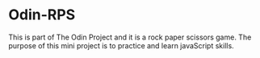 # Odin-RPS
This is part of The Odin Project and it is a rock paper scissors game. The purpose of this mini project is to practice and learn javaScript skills.
